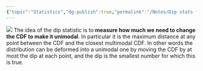```yaml
---
{"topic":"Statistics","dg-publish":true,"permalink":"/Notes/Dip stats for Multi-modality/","dgPassFrontmatter":true,"noteIcon":""}
---
```


![](/img/user/assets/images/dip-stats-1.png)
The idea of the dip statistic is to **measure how much we need to change the CDF to make it unimodal**. 
In particular it is the maximum distance at any point between the CDF and the closest multimodal CDF. 
In other words the distribution can be deformed into a unimodal one by moving the CDF by at most the dip at each point, and the dip is the smallest number for which this is true.